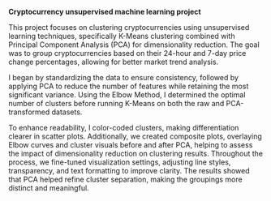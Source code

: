 **Cryptocurrency unsupervised machine learning project**

This project focuses on clustering cryptocurrencies using unsupervised learning techniques, specifically K-Means clustering combined with Principal Component Analysis (PCA) for dimensionality reduction. The goal was to group cryptocurrencies based on their 24-hour and 7-day price change percentages, allowing for better market trend analysis.

I began by standardizing the data to ensure consistency, followed by applying PCA to reduce the number of features while retaining the most significant variance. Using the Elbow Method, I determined the optimal number of clusters before running K-Means on both the raw and PCA-transformed datasets.

To enhance readability, I color-coded clusters, making differentiation clearer in scatter plots. Additionally, we created composite plots, overlaying Elbow curves and cluster visuals before and after PCA, helping to assess the impact of dimensionality reduction on clustering results. Throughout the process, we fine-tuned visualization settings, adjusting line styles, transparency, and text formatting to improve clarity. The results showed that PCA helped refine cluster separation, making the groupings more distinct and meaningful.
